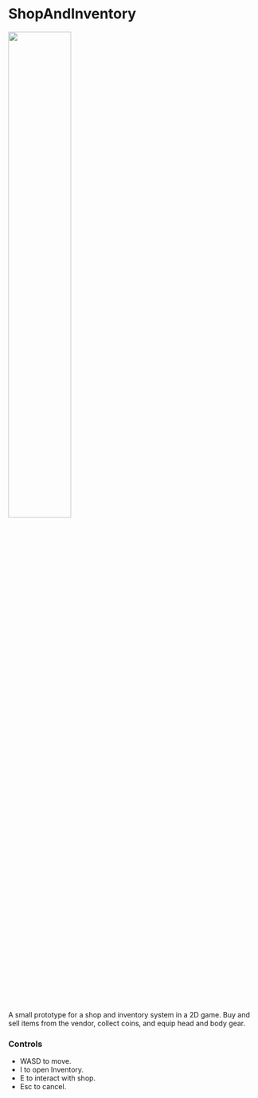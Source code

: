 # ShopAndInventory

<div class="row" align="left">
   <img src="https://github.com/jorlmn/ShopAndInventory/assets/114875835/d7670851-bda8-4a2a-acb8-94a2ef5e177b=100x250" width="50%"> 
</div>

A small prototype for a shop and inventory system in a 2D game. Buy and sell items from the vendor, collect coins, and equip head and body gear.

### Controls
- WASD to move.
- I to open Inventory.
- E to interact with shop.
- Esc to cancel.
